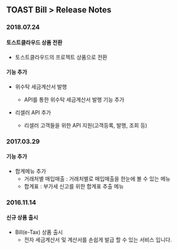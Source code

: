 ## TOAST Bill > Release Notes

### 2018.07.24
#### 토스트클라우드 상품 전환
* 토스트클라우드의 프로젝트 상품으로 전환

#### 기능 추가
* 위수탁 세금계산서 발행
    * API를 통한 위수탁 세금계산서 발행 기능 추가

* 리셀러 API 추가
    * 리셀러 고객들을 위한 API 지원(고객등록, 발행, 조회 등)

### 2017.03.29
#### 기능 추가
* 합계메뉴 추가
    * 거래처별 매입매출 : 거래처별로 매입매출을 한눈에 볼 수 있는 메뉴
    * 합계표 : 부가세 신고를 위한 합계표 추출 메뉴

### 2016.11.14
#### 신규 상품 출시
* Bill(e-Tax) 상품 출시
    * 전자 세금계산서 및 계산서를 손쉽게 발급 할 수 있는 서비스 입니다.
